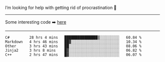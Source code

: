 I’m looking for help with getting rid of procrastination 🤔

-----

Some interesting code :arrow_right: [here](https://github.com/zhen8838/playground)

-----

<!--START_SECTION:waka-->
```text
C#         28 hrs 4 mins   ███████████████▒░░░░░░░░░   60.84 % 
Markdown   4 hrs 46 mins   ██▓░░░░░░░░░░░░░░░░░░░░░░   10.34 % 
Other      3 hrs 43 mins   ██░░░░░░░░░░░░░░░░░░░░░░░   08.06 % 
Jinja2     3 hrs 8 mins    █▓░░░░░░░░░░░░░░░░░░░░░░░   06.82 % 
C++        2 hrs 47 mins   █▓░░░░░░░░░░░░░░░░░░░░░░░   06.07 % 
```
<!--END_SECTION:waka-->

<!--
**zhen8838/zhen8838** is a ✨ _special_ ✨ repository because its `README.md` (this file) appears on your GitHub profile.

Here are some ideas to get you started:

- 🔭 I’m currently working on ...
- 🌱 I’m currently learning ...
- 👯 I’m looking to collaborate on ...
 ...
- 💬 Ask me about ...
- 📫 How to reach me: ...
- 😄 Pronouns: ...
- ⚡ Fun fact: ...
-->
